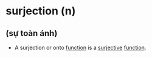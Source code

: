 # surjection (n)

## (sự toàn ánh)

- A surjection or onto [function](../f/function-n.md#a-relation-from-a-set-into-another-set-hàm-hàm-số) is a [surjective](surjective-adj.md#a-function-is-surjective-if-its-range-is-equal-to-its-codomain-toàn-ánh) [function](../f/function-n.md#a-relation-from-a-set-into-another-set-hàm-hàm-số).